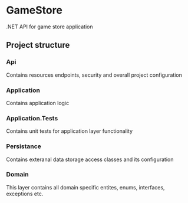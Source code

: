 # GameStore
.NET API for game store application

## Project structure

### Api
Contains resources endpoints, security and overall project configuration  

### Application
Contains application logic

### Application.Tests
Contains unit tests for application layer functionality

### Persistance
Contains exteranal data storage access classes and its configuration

### Domain
This layer contains all domain specific entites, enums, interfaces, exceptions etc.


